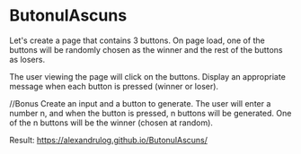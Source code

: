 # ButonulAscuns

Let's create a page that contains 3 buttons. 
On page load, one of the buttons will be randomly chosen as the winner and the rest of the buttons as losers.

The user viewing the page will click on the buttons.
Display an appropriate message when each button is pressed (winner or loser).

//Bonus
Create an input and a button to generate.
The user will enter a number n, and when the button is pressed, n buttons will be generated. One of the n buttons will be the winner (chosen at random).

Result: https://alexandrulog.github.io/ButonulAscuns/
